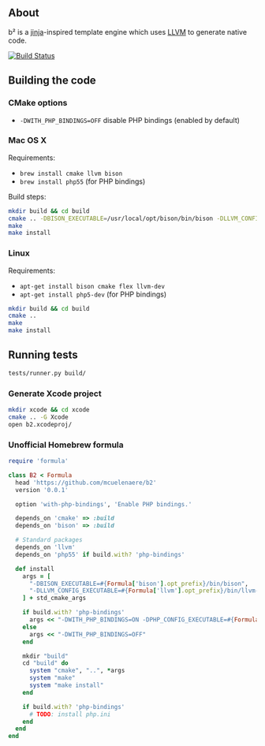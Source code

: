 ## About

b² is a [jinja](http://jinja.pocoo.org/)-inspired template engine which uses [LLVM](http://llvm.org/) to generate native code.

[![Build Status](https://travis-ci.org/mcuelenaere/b2.svg?branch=master)](https://travis-ci.org/mcuelenaere/b2)

## Building the code

### CMake options

 - `-DWITH_PHP_BINDINGS=OFF` disable PHP bindings (enabled by default)

### Mac OS X

Requirements:
 - `brew install cmake llvm bison`
 - `brew install php55` (for PHP bindings)

Build steps:

```bash
mkdir build && cd build
cmake .. -DBISON_EXECUTABLE=/usr/local/opt/bison/bin/bison -DLLVM_CONFIG_EXECUTABLE=/usr/local/opt/llvm/bin/llvm-config
make
make install
```

### Linux

Requirements:
 - `apt-get install bison cmake flex llvm-dev`
 - `apt-get install php5-dev` (for PHP bindings)

```bash
mkdir build && cd build
cmake ..
make
make install
```

## Running tests

```bash
tests/runner.py build/
```

### Generate Xcode project

```bash
mkdir xcode && cd xcode
cmake .. -G Xcode
open b2.xcodeproj/
```

### Unofficial Homebrew formula

```ruby
require 'formula'

class B2 < Formula
  head 'https://github.com/mcuelenaere/b2'
  version '0.0.1'

  option 'with-php-bindings', 'Enable PHP bindings.'

  depends_on 'cmake' => :build
  depends_on 'bison' => :build

  # Standard packages
  depends_on 'llvm'
  depends_on 'php55' if build.with? 'php-bindings'

  def install
    args = [
      "-DBISON_EXECUTABLE=#{Formula['bison'].opt_prefix}/bin/bison",
      "-DLLVM_CONFIG_EXECUTABLE=#{Formula['llvm'].opt_prefix}/bin/llvm-config"
    ] + std_cmake_args

    if build.with? 'php-bindings'
      args << "-DWITH_PHP_BINDINGS=ON -DPHP_CONFIG_EXECUTABLE=#{Formula['php55'].opt_prefix}/bin/php-config"
    else
      args << "-DWITH_PHP_BINDINGS=OFF"
    end

    mkdir "build"
    cd "build" do
      system "cmake", "..", *args
      system "make"
      system "make install"
    end

    if build.with? 'php-bindings'
      # TODO: install php.ini
    end
  end
end
```
